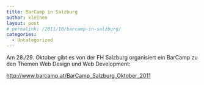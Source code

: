 ```yaml
---
title: BarCamp in Salzburg
author: kleinen
layout: post
# permalink: /2011/10/barcamp-in-salzburg/
categories:
  - Uncategorized
---
```

Am 28./29. Oktober gibt es von der FH Salzburg organisiert ein BarCamp zu den Themen Web Design und Web Development:

<a href="http://www.barcamp.at/BarCamp_Salzburg_Oktober_2011" rel="nofollow">http://www.barcamp.at/BarCamp_Salzburg_Oktober_2011</a>
